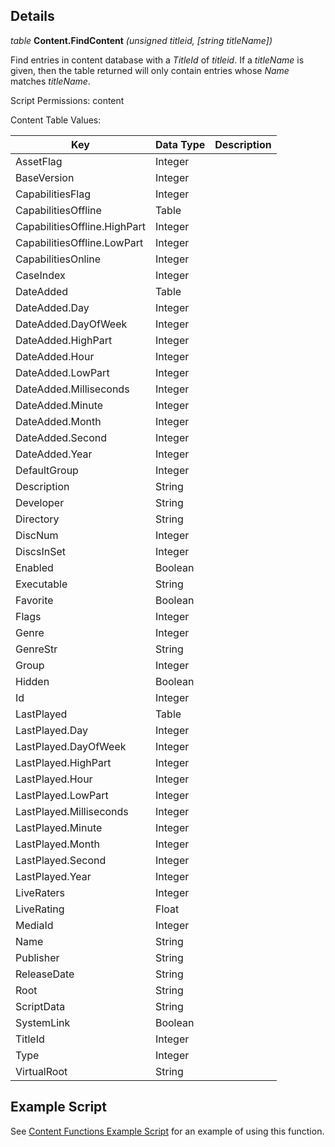 ## Details

_table_ **Content.FindContent** _(unsigned titleid, [string titleName])_

Find entries in content database with a _TitleId_ of _titleid_.
If a _titleName_ is given, then the table returned will only contain entries whose _Name_ matches _titleName_.

Script Permissions: content

Content Table Values:

| Key                          | Data Type | Description |
| ---------------------------- | --------- | ----------- |
| AssetFlag                    | Integer   |             |
| BaseVersion                  | Integer   |             |
| CapabilitiesFlag             | Integer   |             |
| CapabilitiesOffline          | Table     |             |
| CapabilitiesOffline.HighPart | Integer   |             |
| CapabilitiesOffline.LowPart  | Integer   |             |
| CapabilitiesOnline           | Integer   |             |
| CaseIndex                    | Integer   |             |
| DateAdded                    | Table     |             |
| DateAdded.Day                | Integer   |             |
| DateAdded.DayOfWeek          | Integer   |             |
| DateAdded.HighPart           | Integer   |             |
| DateAdded.Hour               | Integer   |             |
| DateAdded.LowPart            | Integer   |             |
| DateAdded.Milliseconds       | Integer   |             |
| DateAdded.Minute             | Integer   |             |
| DateAdded.Month              | Integer   |             |
| DateAdded.Second             | Integer   |             |
| DateAdded.Year               | Integer   |             |
| DefaultGroup                 | Integer   |             |
| Description                  | String    |             |
| Developer                    | String    |             |
| Directory                    | String    |             |
| DiscNum                      | Integer   |             |
| DiscsInSet                   | Integer   |             |
| Enabled                      | Boolean   |             |
| Executable                   | String    |             |
| Favorite                     | Boolean   |             |
| Flags                        | Integer   |             |
| Genre                        | Integer   |             |
| GenreStr                     | String    |             |
| Group                        | Integer   |             |
| Hidden                       | Boolean   |             |
| Id                           | Integer   |             |
| LastPlayed                   | Table     |             |
| LastPlayed.Day               | Integer   |             |
| LastPlayed.DayOfWeek         | Integer   |             |
| LastPlayed.HighPart          | Integer   |             |
| LastPlayed.Hour              | Integer   |             |
| LastPlayed.LowPart           | Integer   |             |
| LastPlayed.Milliseconds      | Integer   |             |
| LastPlayed.Minute            | Integer   |             |
| LastPlayed.Month             | Integer   |             |
| LastPlayed.Second            | Integer   |             |
| LastPlayed.Year              | Integer   |             |
| LiveRaters                   | Integer   |             |
| LiveRating                   | Float     |             |
| MediaId                      | Integer   |             |
| Name                         | String    |             |
| Publisher                    | String    |             |
| ReleaseDate                  | String    |             |
| Root                         | String    |             |
| ScriptData                   | String    |             |
| SystemLink                   | Boolean   |             |
| TitleId                      | Integer   |             |
| Type                         | Integer   |             |
| VirtualRoot                  | String    |             |

## Example Script

See [Content Functions Example Script](./example-scripts/ExampleContentFunctions/Main.lua) for an example of using this function.
